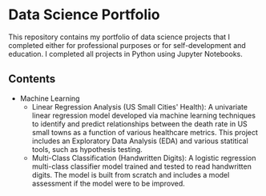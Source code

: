 # Data Science Portfolio

This repository contains my portfolio of data science projects that I completed either for professional purposes or for self-development and education. I completed all projects in Python using Jupyter Notebooks.

## Contents
- Machine Learning
   - Linear Regression Analysis (US Small Cities' Health): A univariate linear regression model developed via machine learning techniques to identify and predict relationships between the death rate in US small towns as a function of various healthcare metrics. This project includes an Exploratory Data Analysis (EDA) and various statitical tools, such as hypothesis testing.
  - Multi-Class Classification (Handwritten Digits): A logistic regression multi-class classifier model trained and tested to read handwritten digits. The model is built from scratch and includes a model assessment if the model were to be improved.
